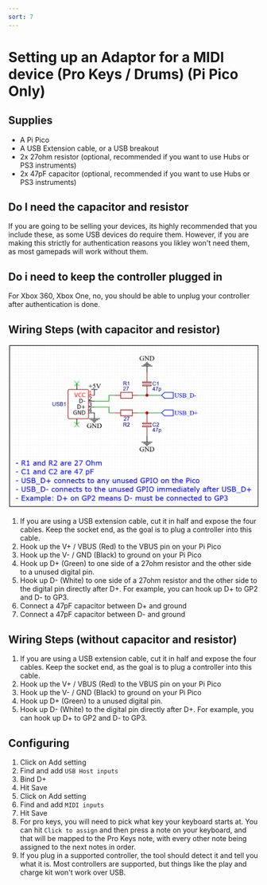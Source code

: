 ```yaml
---
sort: 7
---
```

# Setting up an Adaptor for a MIDI device (Pro Keys / Drums) (Pi Pico Only)
## Supplies
* A Pi Pico
* A USB Extension cable, or a USB breakout
* 2x 27ohm resistor (optional, recommended if you want to use Hubs or PS3 instruments)
* 2x 47pF capacitor (optional, recommended if you want to use Hubs or PS3 instruments)

## Do I need the capacitor and resistor

If you are going to be selling your devices, its highly recommended that you include these, as some USB devices do require them.
However, if you are making this strictly for authentication reasons you likley won't need them, as most gamepads will work without them.

## Do i need to keep the controller plugged in
For Xbox 360, Xbox One, no, you should be able to unplug your controller after authentication is done.

## Wiring Steps (with capacitor and resistor)

[![usb](/assets/images/usb.png)](/assets/images/usb.png)

1. If you are using a USB extension cable, cut it in half and expose the four cables. Keep the socket end, as the goal is to plug a controller into this cable.
2. Hook up the V+ / VBUS (Red) to the VBUS pin on your Pi Pico
3. Hook up the V- / GND (Black) to ground on your Pi Pico
4. Hook up D+ (Green) to one side of a 27ohm resistor and the other side to a unused digital pin.
5. Hook up D- (White) to one side of a 27ohm resistor and the other side to the digital pin directly after D+. For example, you can hook up D+ to GP2 and D- to GP3.
6. Connect a 47pF capacitor between D+ and ground
7. Connect a 47pF capacitor between D- and ground

## Wiring Steps (without capacitor and resistor)

1. If you are using a USB extension cable, cut it in half and expose the four cables. Keep the socket end, as the goal is to plug a controller into this cable.
2. Hook up the V+ / VBUS (Red) to the VBUS pin on your Pi Pico
3. Hook up the V- / GND (Black) to ground on your Pi Pico
4. Hook up D+ (Green) to a unused digital pin.
5. Hook up D- (White) to the digital pin directly after D+. For example, you can hook up D+ to GP2 and D- to GP3.

## Configuring
1. Click on Add setting
2. Find and add `USB Host inputs`
3. Bind D+
4. Hit Save
5. Click on Add setting
6. Find and add `MIDI inputs`
7. Hit Save
7. For pro keys, you will need to pick what key your keyboard starts at. You can hit `Click to assign` and then press a note on your keyboard, and that will be mapped to the Pro Keys note, with every other note being assigned to the next notes in order.
8. If you plug in a supported controller, the tool should detect it and tell you what it is. Most controllers are supported, but things like the play and charge kit won't work over USB.